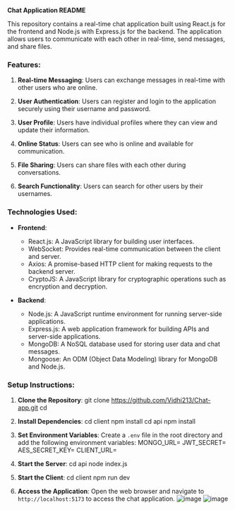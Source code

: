 **Chat Application README**

This repository contains a real-time chat application built using React.js for the frontend and Node.js with Express.js for the backend. The application allows users to communicate with each other in real-time, send messages, and share files.

### Features:

1. **Real-time Messaging**: Users can exchange messages in real-time with other users who are online.

2. **User Authentication**: Users can register and login to the application securely using their username and password.

3. **User Profile**: Users have individual profiles where they can view and update their information.

4. **Online Status**: Users can see who is online and available for communication.

5. **File Sharing**: Users can share files with each other during conversations.

6. **Search Functionality**: Users can search for other users by their usernames.

### Technologies Used:

- **Frontend**:
  - React.js: A JavaScript library for building user interfaces.
  - WebSocket: Provides real-time communication between the client and server.
  - Axios: A promise-based HTTP client for making requests to the backend server.
  - CryptoJS: A JavaScript library for cryptographic operations such as encryption and decryption.

- **Backend**:
  - Node.js: A JavaScript runtime environment for running server-side applications.
  - Express.js: A web application framework for building APIs and server-side applications.
  - MongoDB: A NoSQL database used for storing user data and chat messages.
  - Mongoose: An ODM (Object Data Modeling) library for MongoDB and Node.js.

### Setup Instructions:

1. **Clone the Repository**:
   git clone https://github.com/Vidhi213/Chat-app.git
   cd <repository-name>

2. **Install Dependencies**:
   cd client
   npm install
   cd api
   npm install

3. **Set Environment Variables**:
   Create a `.env` file in the root directory and add the following environment variables:
   MONGO_URL=<your-mongodb-connection-string>
   JWT_SECRET=<your-jwt-secret-key>
   AES_SECRET_KEY=<your-aes-secret-key>
   CLIENT_URL=<your-client-url>

4. **Start the Server**:
   cd api
   node index.js

6. **Start the Client**:
   cd client
   npm run dev

7. **Access the Application**:
   Open the web browser and navigate to `http://localhost:5173` to access the chat application.
   ![image](https://github.com/Vidhi213/Chat-app/assets/102026902/ddff0db0-cdff-4247-9b60-8ad23af75192)
   ![image](https://github.com/Vidhi213/Chat-app/assets/102026902/14909b8a-eac9-4d2d-ad35-d0a7b3451cf9)

